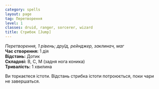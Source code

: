 ```yaml
---
category: spells
layout: page
tag: Перетворення
level: 1
classes: druid, ranger, sorcerer, wizard
title: Стрибок [Jump]
---
```


_Перетворення, 1 рівень; друїд, рейнджер, заклинач, маг_    
**Час створення:** 1 дія    
**Відстань:** Дотик    
**Складові:** В, С, М (задня нога коника)    
**Тривалість:** 1 хвилина    

Ви торкаєтеся істоти. Відстань стрибка істоти потроюється, поки чари не завершаться.

